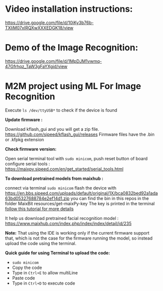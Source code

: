 # Video installation instructions:
https://drive.google.com/file/d/10iKy3b76b-TXIiM07xIRQXwXXXEDGK18/view

# Demo of the Image Recognition:
https://drive.google.com/file/d/1MpDJM1vwmq-47Gfrhqz_TaW3gFaYXgjd/view

# M2M project using ML For Image Recognition

Execute `ls /dev/ttyUSB*` to check if the device is found

**Update firmware :**

Download kflash_gui and you will get a zip file.
https://github.com/sipeed/kflash_gui/releases
Firmware files have the .bin or .kfpkg extension

**Check firmware version:**

Open serial terminal tool with `sudo minicom`, push reset button of board
configure serial tools : https://maixpy.sipeed.com/en/get_started/serial_tools.html


**To download pretrained models from maixhub :**

connect via terminal `sudo minicom`
flash the device with https://en.bbs.sipeed.com/uploads/default/original/1X/bca0832bed92a1ada63bd05327688784e2ef14d1.zip
you can find the bin in this repos in the folder MaixBit resources/get-maixPy-key
The key is printed in the terminal
[follow this tutorial for more details](https://blog.sipeed.com/p/1338.html)

It help us download pretrained facial recognition model : https://www.maixhub.com/index.php/index/index/detail/id/235

**Note:** 
That using the IDE is working only if the current firmware support that, which is not the case for the firmware running the model, so instead upload the code using the terminal.

**Quick guide for using Terminal to upload the code:**
- `sudo minicom`
-   Copy the code
-   Type in `Ctrl+E` to allow multiLine
-   Paste code
-   Type in `Ctrl+D` to execute code
